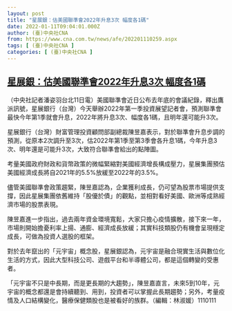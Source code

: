 ```yaml
---
layout: post
title: "星展銀：估美國聯準會2022年升息3次 幅度各1碼"
date: 2022-01-11T09:04:01.000Z
author: (臺)中央社CNA
from: https://www.cna.com.tw/news/afe/202201110259.aspx
tags: [ (臺)中央社CNA ]
categories: [ (臺)中央社CNA ]
---
```

<!--1641891841000-->
[星展銀：估美國聯準會2022年升息3次 幅度各1碼](https://www.cna.com.tw/news/afe/202201110259.aspx)
------

<div>
<div></div><div><p>（中央社記者潘姿羽台北11日電）美國聯準會近日公布去年底的會議紀錄，釋出鷹派訊號，星展銀行（台灣）今天舉辦2022年第一季投資展望記者會，預測聯準會最快今年第1季就會升息，2022年將升息3次、幅度各1碼，且明年還可能升3次。</p><p>星展銀行（台灣）財富管理投資顧問部副總裁陳昱嘉表示，對於聯準會升息步調的預測，從原本2次調升至3次，估2022年第1季至第3季會各升息1碼，今年升息3次、明年還是可能升3次，大致符合聯準會給出的點陣圖。</p><p>考量美國政府財政和貨幣政策的微幅緊縮對美國經濟增長構成壓力，星展集團預估美國經濟成長將自2021年的5.5%放緩至2022年的3.5%。</p><p>儘管美國聯準會政策趨緊，陳昱嘉認為，企業獲利成長，仍可望為股票市場提供支撐，因此星展集團依舊維持「股優於債」的觀點，並相對看好美國、歐洲等成熟經濟市場的股票表現。</p><p>陳昱嘉進一步指出，過去兩年資金環境寬鬆，大家只擔心疫情擴散，接下來一年，市場則開始擔憂利率上揚、通膨、經濟成長放緩；其實科技類股仍有機會呈現穩定成長，可做為投資人選股的框架。</p><p>對於去年竄出的「元宇宙」概念股，星展銀認為，元宇宙是融合現實生活與數位化生活的方式，因此大型科技公司、遊戲平台和半導體公司，都是這個轉變的受惠者。</p><p>「元宇宙不只是中長期，而是更長期的大趨勢」，陳昱嘉直言，未來5到10年，元宇宙的概念都還是會持續聽到、用到，投資者可以掌握此長期趨勢；另外，考量疫情及人口結構變化，醫療保健類股也是被看好的族群。（編輯：林淑媛）1110111</p></div>
</div>
